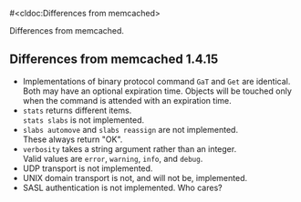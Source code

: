 #<cldoc:Differences from memcached>

Differences from memcached.

Differences from memcached 1.4.15
---------------------------------

* Implementations of binary protocol command `GaT` and `Get` are identical.  
  Both may have an optional expiration time.  Objects will be touched
  only when the command is attended with an expiration time.
* `stats` returns different items.  
  `stats slabs` is not implemented.
* `slabs automove` and `slabs reassign` are not implemented.  
  These always return "OK".
* `verbosity` takes a string argument rather than an integer.  
  Valid values are `error`, `warning`, `info`, and `debug`.
* UDP transport is not implemented.
* UNIX domain transport is not, and will not be, implemented.
* SASL authentication is not implemented.  Who cares?
